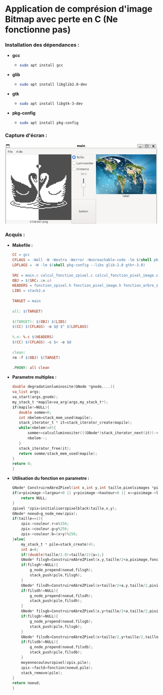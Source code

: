 # Application de comprésion d'image Bitmap avec perte en C (Ne fonctionne pas)

### Installation des dépendances :

- **gcc**  
  - ```bash
    sudo apt install gcc
    ```

- **glib**  
  - ```bash
    sudo apt install libglib2.0-dev
    ```

- **gtk**  
  - ```bash
    sudo apt install libgtk-3-dev
    ```

- **pkg-config**  
  - ```bash
    sudo apt install pkg-config
    ```

### Capture d'écran : 

<img src="markdown_doc/screen.png" alt="Capture d'écran du jeu" width="500"/>

### Acquis :

- **Makefile :**

     ```makefile
    CC = gcc
  CFLAGS = -Wall -W -Wextra -Werror -Wunreachable-code -lm $(shell pkg-config --cflags glib-2.0 gtk+-3.0)
  LDFLAGS = -W -lm $(shell pkg-config --libs glib-2.0 gtk+-3.0)

  SRC = main.c calcul_fonction_zpixel.c calcul_fonction_pixel_image.c calcul_fonction_arbre_zpixel.c fichier.c
  OBJ = $(SRC:.c=.o)
  HEADERS = fonction_zpixel.h fonction_pixel_image.h fonction_arbre_zpixel.h stack2.h calcul_fichier.h
  LIBS = stack2.o

  TARGET = main

  all: $(TARGET)

  $(TARGET): $(OBJ) $(LIBS)
	$(CC) $(CFLAGS) -o $@ $^ $(LDFLAGS)

  %.o: %.c $(HEADERS)
	$(CC) $(CFLAGS) -c $< -o $@

  clean:
	rm -f $(OBJ) $(TARGET)

  .PHONY: all clean
     ```
     
- **Parametre multiples :**

     ```c
    double degradationluminosite(GNode *gnode,...){
    va_list args;
    va_start(args,gnode);
    my_stack_t *mapile=va_arg(args,my_stack_t*);
    if(mapile!=NULL){
        double somme=0;
        int nbelem=stack_mem_used(mapile);
        stack_iterator_t * it=stack_iterator_create(mapile);
        while(nbelem!=0){
            somme+=calculluminositer(((GNode*)stack_iterator_next(it))->data);
            nbelem--;
        }
        stack_iterator_free(it);
        return somme/stack_mem_used(mapile);
    }
    return 0;
  }

     ```

- **Utilisation du fonction en parametre :**
    ```c
    GNode* ConstruireAbreZPixel(int x,int y,int taille,pixelsimages *piximage,FunctionPointer fonction){
    if(x+piximage->largeur<0 || y+piximage->hauteur<0 || x>=piximage->largeur || y>=piximage->hauteur){
        return NULL;
    }
    zpixel *zpix=initialiserzpixelblack(taille,x,y);
    GNode* noeud=g_node_new(zpix);
    if(taille==1){
        zpix->couleur.r=x%256;
        zpix->couleur.g=y%256;
        zpix->couleur.b=(x+y)%256;
    }else{
        my_stack_t * pile=stack_create(4);
        int a=0;
        if((double)taille/2.0!=taille/2){a=1;}
        GNode* filsgh=ConstruireAbreZPixel(x,y,taille/2+a,piximage,fonction);
        if(filsgh!=NULL){
            g_node_prepend(noeud,filsgh);
            stack_push(pile,filsgh);
        }
        GNode* filsdh=ConstruireAbreZPixel(x+taille/2+a,y,taille/2,piximage,fonction);
        if(filsdh!=NULL){
            g_node_prepend(noeud,filsdh);
            stack_push(pile,filsdh);
        }
        GNode* filsgb=ConstruireAbreZPixel(x,y+taille/2+a,taille/2,piximage,fonction);
        if(filsgb!=NULL){
            g_node_prepend(noeud,filsgb);
            stack_push(pile,filsgb);
        }
        GNode* filsdb=ConstruireAbreZPixel(x+taille/2,y+taille/2,taille/2+a,piximage,fonction);
        if(filsdb!=NULL){
            g_node_prepend(noeud,filsdb);
            stack_push(pile,filsdb);
        }
        moyennecouleurzpixel(zpix,pile);
        zpix->factd=fonction(noeud,pile);
        stack_remove(pile);
    }
    return noeud;
  }

    ```
